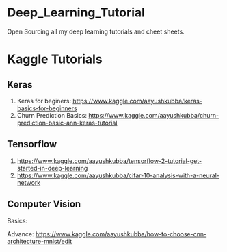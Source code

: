 # Deep_Learning_Tutorial
Open Sourcing all my deep learning tutorials and cheet sheets.


# Kaggle Tutorials

## Keras
1. Keras for beginers: https://www.kaggle.com/aayushkubba/keras-basics-for-beginners
2. Churn Prediction Basics: https://www.kaggle.com/aayushkubba/churn-prediction-basic-ann-keras-tutorial


## Tensorflow
1. https://www.kaggle.com/aayushkubba/tensorflow-2-tutorial-get-started-in-deep-learning
2. https://www.kaggle.com/aayushkubba/cifar-10-analysis-with-a-neural-network


## Computer Vision
Basics:

Advance:
https://www.kaggle.com/aayushkubba/how-to-choose-cnn-architecture-mnist/edit
